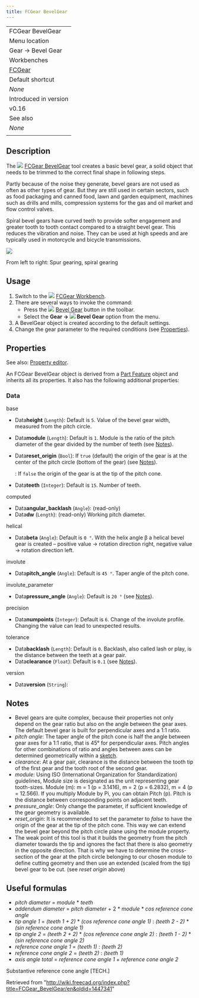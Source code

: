 ```yaml
---
title: FCGear BevelGear
---
```


|                                                |
| ---------------------------------------------- |
| FCGear BevelGear                               |
| Menu location                                  |
| Gear → Bevel Gear                              |
| Workbenches                                    |
| [FCGear](/FCGear_Workbench "FCGear Workbench") |
| Default shortcut                               |
| _None_                                         |
| Introduced in version                          |
| v0.16                                          |
| See also                                       |
| _None_                                         |
|                                                |

## Description

The ![](/images/FCGear_BevelGear.svg) [FCGear BevelGear](/FCGear_BevelGear "FCGear BevelGear") tool creates a basic bevel gear, a solid object that needs to be trimmed to the correct final shape in following steps.

Partly because of the noise they generate, bevel gears are not used as often as other types of gear. But they are still used in certain sectors, such as food packaging and canned food, lawn and garden equipment, machines such as drills and mills, compression systems for the gas and oil market and flow control valves.

Spiral bevel gears have curved teeth to provide softer engagement and greater tooth to tooth contact compared to a straight bevel gear. This reduces the vibration and noise. They can be used at high speeds and are typically used in motorcycle and bicycle transmissions.

![](/images/Bevel-Gear_example.png)

From left to right: Spur gearing, spiral gearing

## Usage

1. Switch to the ![](/images/FCGear_workbench_icon.svg) [FCGear Workbench](/FCGear_Workbench "FCGear Workbench").
2. There are several ways to invoke the command:
   - Press the ![](/images/FCGear_BevelGear.svg) [Bevel Gear](/FCGear_BevelGear "FCGear BevelGear") button in the toolbar.
   - Select the **Gear → ![](/images/FCGear_BevelGear.svg) Bevel Gear** option from the menu.
3. A BevelGear object is created according to the default settings.
4. Change the gear parameter to the required conditions (see [Properties](#Properties)).

## Properties

See also: [Property editor](/Property_editor "Property editor").

An FCGear BevelGear object is derived from a [Part Feature](/Part_Feature "Part Feature") object and inherits all its properties. It also has the following additional properties:

### Data

base

- Data**height** (`Length`): Default is `5`. Value of the bevel gear width, measured from the pitch circle.
- Data**module** (`Length`): Default is `1`. Module is the ratio of the pitch diameter of the gear divided by the number of teeth (see [Notes](#Notes)).
- Data**reset_origin** (`Bool`): If `true` (default) the origin of the gear is at the center of the pitch circle (bottom of the gear) (see [Notes](#Notes)).

  : If `false` the origin of the gear is at the tip of the pitch cone.

- Data**teeth** (`Integer`): Default is `15`. Number of teeth.

computed

- Data**angular_backlash** (`Angle`): (read-only)
- Data**dw** (`Length`): (read-only) Working pitch diameter.

helical

- Data**beta** (`Angle`): Default is `0 °`. With the helix angle β a helical bevel gear is created – positive value → rotation direction right, negative value → rotation direction left.

involute

- Data**pitch_angle** (`Angle`): Default is `45 °`. Taper angle of the pitch cone.

involute_parameter

- Data**pressure_angle** (`Angle`): Default is `20 °` (see [Notes](#Notes)).

precision

- Data**numpoints** (`Integer`): Default is `6`. Change of the involute profile. Changing the value can lead to unexpected results.

tolerance

- Data**backlash** (`Length`): Default is `0`. Backlash, also called lash or play, is the distance between the teeth at a gear pair.
- Data**clearance** (`Float`): Default is `0.1` (see [Notes](#Notes)).

version

- Data**version** (`String`):

## Notes

- Bevel gears are quite complex, because their properties not only depend on the gear ratio but also on the angle between the gear axes. The default bevel gear is built for perpendicular axes and a 1:1 ratio.
- _pitch angle_: The taper angle of the pitch cone is half the angle between gear axes for a 1:1 ratio, that is 45° for perpendicular axes. Pitch angles for other combinations of ratio and angles between axes can be determined geometrically within a [sketch](/Sketcher_Workbench "Sketcher Workbench").
- _clearance_: At a gear pair, clearance is the distance between the tooth tip of the first gear and the tooth root of the second gear.
- _module_: Using ISO (International Organization for Standardization) guidelines, Module size is designated as the unit representing gear tooth-sizes. Module (m): m = 1 (p = 3.1416), m = 2 (p = 6.2832), m = 4 (p = 12.566). If you multiply Module by Pi, you can obtain Pitch (p). Pitch is the distance between corresponding points on adjacent teeth.
- _pressure_angle_: Only change the parameter, if sufficient knowledge of the gear geometry is available.
- _reset_origin_: It is recommended to set the parameter to _false_ to have the origin of the gear at the tip of the pitch cone. This way we can extend the bevel gear beyond the pitch circle plane using the module property.
- The weak point of this tool is that it builds the geometry from the pitch diameter towards the tip and ignores the fact that there is also geometry in the opposite direction. That is why we have to determine the cross-section of the gear at the pitch circle belonging to our chosen module to define cutting geometry and then use an extended (scaled from the tip) bevel gear to be cut. (see _reset origin_ above)

## Useful formulas

- _pitch diameter_ = _module_ \* _teeth_
- _addendum diameter_ = _pitch diameter_ + 2 \* _module_ \* _cos reference cone angle_
- _tip angle 1_ = _(teeth 1 + 2)_ \* *(cos reference cone angle 1)* : _(teeth 2 - 2)_ \* _(sin reference cone angle 1)_
- _tip angle 2_ = _(teeth 2 + 2)_ \* *(cos reference cone angle 2)* : _(teeth 1 - 2)_ \* _(sin reference cone angle 2)_
- _reference cone angle 1_ = *(teeth 1)* : _(teeth 2)_
- _reference cone angle 2_ = *(teeth 2)* : _(teeth 1)_
- _axis angle total_ = _reference cone angle 1_ + _reference cone angle 2_

Substantive reference cone angle [TECH.]

Retrieved from "<http://wiki.freecad.org/index.php?title=FCGear_BevelGear/en&oldid=1447341>"
